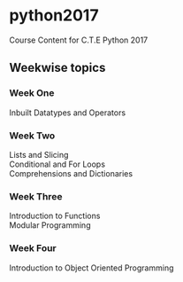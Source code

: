 # python2017
Course Content for C.T.E Python 2017  

## Weekwise topics

### Week One

Inbuilt Datatypes and Operators  

### Week Two

Lists and Slicing  
Conditional and For Loops  
Comprehensions and Dictionaries  

### Week Three

Introduction to Functions  
Modular Programming  

### Week Four

Introduction to Object Oriented Programming  

